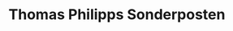 ---
title: "Thomas Philipps Sonderposten"
url: /haldensleben/thomas-philipps-sonderposten/
shop: Supermarkt
---